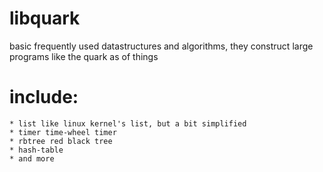# libquark
basic frequently used datastructures and algorithms, they construct large programs like the quark as of things

# include:
    * list like linux kernel's list, but a bit simplified
    * timer time-wheel timer
    * rbtree red black tree
    * hash-table
    * and more
